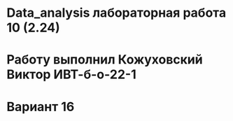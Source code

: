 # Data_analysis лабораторная работа 10 (2.24)
# Работу выполнил Кожуховский Виктор ИВТ-б-о-22-1
# Вариант 16

